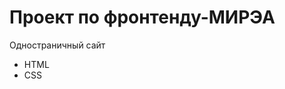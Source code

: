 <h1>Проект по фронтенду-МИРЭА</h1>
<p>Одностраничный сайт</p>

<ul>
        <li>HTML</li>
        <li>CSS</li>
        
</ul>
